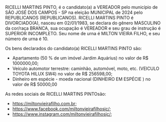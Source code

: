 RICELLI MARTINS PINTO, é o candidato(a) a VEREADOR pelo município de SÃO JOSÉ DOS CAMPOS - SP na eleição MUNICIPAL de 2024 pelo REPUBLICANOS (REPUBLICANOS). RICELLI MARTINS PINTO é DIVORCIADO(A), nasceu em 02/01/1983, se declara do gênero MASCULINO da cor/raça BRANCA, sua ocupação é VEREADOR e seu grau de instrução é SUPERIOR INCOMPLETO. Seu nome de urna é MILTON VIEIRA FILHO, e seu número de urna é 10.

Os bens declarados do candidato(a) RICELLI MARTINS PINTO são: 
- Apartamento (50 % de um imóvel Jardim Aquárius) no valor de R$ 1000000,00;
- Veículo automotor terrestre: caminhão, automóvel, moto, etc. (VEICULO TOYOTA HILUX SW4) no valor de R$ 256598,00;
- Dinheiro em espécie - moeda nacional (DINHEIRO EM ESPÉCIE ) no valor de R$ 50000,00

As redes sociais de RICELLI MARTINS PINTOsão:
- https://miltonvieirafilho.com.br;
-  https://www.facebook.com/miltonvieirafilhosjc/;
- https://www.instagram.com/miltonvieirafilhosjc/;